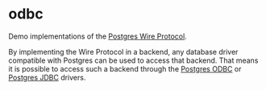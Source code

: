 # odbc
Demo implementations of the [Postgres Wire Protocol](https://www.postgresql.org/docs/9.3/protocol.html).

By implementing the Wire Protocol in a backend, any database driver compatible with Postgres can be used to access that backend. That means it is possible to access such a backend through the [Postgres ODBC](https://odbc.postgresql.org/) or [Postgres JDBC](https://jdbc.postgresql.org/) drivers.
